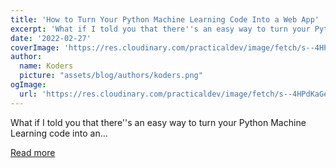 ```yaml
---
title: 'How to Turn Your Python Machine Learning Code Into a Web App'
excerpt: 'What if I told you that there''s an easy way to turn your Python Machine Learning code into an...'
date: '2022-02-27'
coverImage: 'https://res.cloudinary.com/practicaldev/image/fetch/s--4HPdKaGe--/c_imagga_scale,f_auto,fl_progressive,h_420,q_66,w_1000/https://dev-to-uploads.s3.amazonaws.com/uploads/articles/7bt6mhq1n4rylzy4rezj.gif'
author:
  name: Koders
  picture: "assets/blog/authors/koders.png"
ogImage:
  url: 'https://res.cloudinary.com/practicaldev/image/fetch/s--4HPdKaGe--/c_imagga_scale,f_auto,fl_progressive,h_420,q_66,w_1000/https://dev-to-uploads.s3.amazonaws.com/uploads/articles/7bt6mhq1n4rylzy4rezj.gif'
---
```


What if I told you that there''s an easy way to turn your Python Machine Learning code into an...

[Read more](https://dev.to/code_jedi/how-to-turn-your-python-machine-learning-code-into-a-web-app-2hfc)
